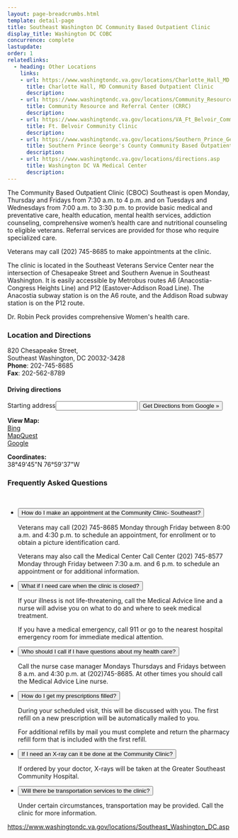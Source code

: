 ```yaml
---
layout: page-breadcrumbs.html
template: detail-page
title: Southeast Washington DC Community Based Outpatient Clinic
display_title: Washington DC COBC
concurrence: complete
lastupdate:
order: 1
relatedlinks:
  - heading: Other Locations
    links:
    - url: https://www.washingtondc.va.gov/locations/Charlotte_Hall_MD.asp
      title: Charlotte Hall, MD Community Based Outpatient Clinic
      description:
    - url: https://www.washingtondc.va.gov/locations/Community_Resource_and_Referral_Center_CRRC.asp
      title: Community Resource and Referral Center (CRRC)
      description:
    - url: https://www.washingtondc.va.gov/locations/VA_Ft_Belvoir_Community_Clinic.asp
      title: Ft. Belvoir Community Clinic
      description:
    - url: https://www.washingtondc.va.gov/locations/Southern_Prince_George_s_County_Community_Based_Outpatient_Clinic.asp
      title: Southern Prince George's County Community Based Outpatient Clinic
      description:
    - url: https://www.washingtondc.va.gov/locations/directions.asp
      title: Washington DC VA Medical Center
      description:
---
```


<p class="va-introtext">
The Community Based Outpatient Clinic (CBOC) Southeast is open Monday, Thursday and Fridays from 7:30 a.m. to 4 p.m. and on Tuesdays and Wednesdays from 7:00 a.m. to 3:30 p.m. to provide basic medical and preventative care, health education, mental health services, addiction counseling, comprehensive women’s health care and nutritional counseling to eligible veterans. Referral services are provided for those who require specialized care.
</p>

Veterans may call (202) 745-8685 to make appointments at the clinic.

The clinic is located in the Southeast Veterans Service Center near the intersection of Chesapeake Street and Southern Avenue in Southeast Washington. It is easily accessible by Metrobus routes A6 (Anacostia-Congress Heights Line) and P12 (Eastover-Addison Road Line). The Anacostia subway station is on the A6 route, and the Addison Road subway station is on the P12 route.

Dr. Robin Peck provides comprehensive Women's health care.

### Location and Directions
<p class="va-address-block">
  820 Chesapeake Street, <br>
  Southeast Washington, DC 20032-3428<br>
  <strong>Phone</strong>: 202-745-8685<br>
  <strong>Fax</strong>: 202-562-8789
</p>

#### Driving directions

<form method="get" action="https://maps.google.com/maps" target="blank" id="getDirections">
<label for="directionsInput" class="positionset">Starting address</label><input name="saddr" id="directionsInput"><input value="38.829366,-76.993826" type="hidden" name="daddr" new="new" pratt="pratt">
<input value="Get Directions from Google »" type="submit" id="directionsButton" title="Driving Directions are provided as a convenience. By clicking the link, you will leave the Department of Veterans Affairs Website. VA does not endorse and is not responsible for the content of the linked website.">
</form>

<p>
  <strong>View Map:</strong><br>
  <a href="https://www.va.gov/directory/guide/viewmap.cfm?mapID=4&amp;id=988" title="View Community Clinic-Southeast&nbsp;- Bing map">Bing</a><br>
  <a href="https://www.va.gov/directory/guide/viewmap.cfm?mapID=2&amp;id=988" title="View Community Clinic-Southeast&nbsp;- MapQuest map">MapQuest</a><br>
  <a href="https://www.va.gov/directory/guide/viewmap.cfm?mapID=3&amp;id=988" title="View Community Clinic-Southeast&nbsp;- Google map">Google</a>
</p>

<p><strong>Coordinates:</strong> <br>
38°49'45"N 76°59'37"W</p>

### Frequently Asked Questions
<br>
<div class="usa-accordion">
  <ul class="usa-unstyled-list">
  <li>
    <button class="usa-button-unstyled usa-accordion-button" aria-controls="appointment" aria-expanded="false">
    How do I make an appointment at the Community Clinic- Southeast?
    </button>
    <div id="appointment" class="usa-accordion-content" aria-hidden="true">
      <p>Veterans may call (202) 745-8685 Monday through Friday between 8:00 a.m. and 4:30 p.m. to schedule an appointment, for enrollment or to obtain a picture identification card.</p>
      <p>Veterans may also call the Medical Center Call Center (202) 745-8577 Monday through Friday between 7:30 a.m. and 6 p.m. to schedule an appointment or for additional information.</p>
    </div>
  </li>
  <li>
    <button class="usa-button-unstyled usa-accordion-button" aria-controls="clinic-closed" aria-expanded="false">
    What if I need care when the clinic is closed?
    </button>
    <div id="clinic-closed" class="usa-accordion-content" aria-hidden="true">
      <p>If your illness is not life-threatening, call the Medical Advice line and a nurse will advise you on what to do and where to seek medical treatment.</p>
      <p>If you have a medical emergency, call 911 or go to the nearest hospital emergency room for immediate medical attention.</p>
    </div>
  </li>
  <li>
    <button class="usa-button-unstyled usa-accordion-button" aria-controls="who-do-i-call" aria-expanded="false">
    Who should I call if I have questions about my health care?
    </button>
    <div id="who-do-i-call" class="usa-accordion-content" aria-hidden="true">
      <p>Call the nurse case manager Mondays Thursdays and Fridays between 8 a.m. and 4:30 p.m. at (202)745-8685. At other times you should call the Medical Advice Line nurse.</p>
    </div>
  </li>
  <li>
    <button class="usa-button-unstyled usa-accordion-button" aria-controls="prescriptions" aria-expanded="false">
    How do I get my prescriptions filled?
    </button>
    <div id="prescriptions" class="usa-accordion-content" aria-hidden="true">
      <p>During your scheduled visit, this will be discussed with you. The first refill on a new prescription will be automatically mailed to you.</p>
      <p>For additional refills by mail you must complete and return the pharmacy refill form that is included with the first refill.</p>
    </div>
  </li>
  <li>
    <button class="usa-button-unstyled usa-accordion-button" aria-controls="x-rays" aria-expanded="false">
    If I need an X-ray can it be done at the Community Clinic?
    </button>
    <div id="x-rays" class="usa-accordion-content" aria-hidden="true">
      <p>If ordered by your doctor, X-rays will be taken at the Greater Southeast Community Hospital.</p>
    </div>
  </li>
  <li>
    <button class="usa-button-unstyled usa-accordion-button" aria-controls="transportation" aria-expanded="false">
    Will there be transportation services to the clinic?
    </button>
    <div id="transportation" class="usa-accordion-content" aria-hidden="true">
      <p>Under certain circumstances, transportation may be provided. Call the clinic for more information.</p>
    </div>
  </li>
</ul>
</div>

https://www.washingtondc.va.gov/locations/Southeast_Washington_DC.asp
